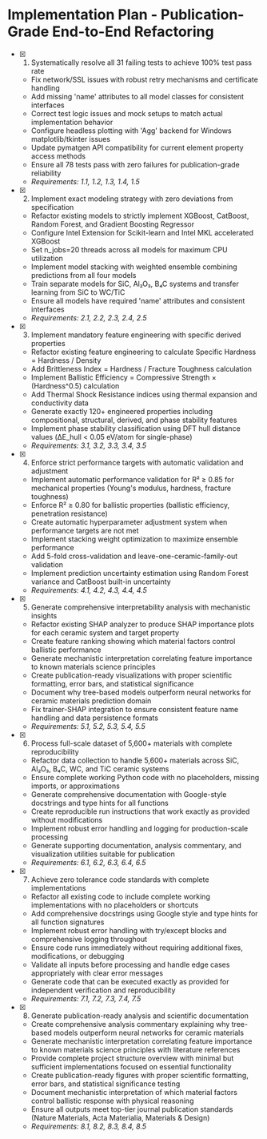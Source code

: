 # Implementation Plan - Publication-Grade End-to-End Refactoring

- [x] 1. Systematically resolve all 31 failing tests to achieve 100% test pass rate





  - Fix network/SSL issues with robust retry mechanisms and certificate handling
  - Add missing 'name' attributes to all model classes for consistent interfaces
  - Correct test logic issues and mock setups to match actual implementation behavior
  - Configure headless plotting with 'Agg' backend for Windows matplotlib/tkinter issues
  - Update pymatgen API compatibility for current element property access methods
  - Ensure all 78 tests pass with zero failures for publication-grade reliability
  - _Requirements: 1.1, 1.2, 1.3, 1.4, 1.5_

- [x] 2. Implement exact modeling strategy with zero deviations from specification





  - Refactor existing models to strictly implement XGBoost, CatBoost, Random Forest, and Gradient Boosting Regressor
  - Configure Intel Extension for Scikit-learn and Intel MKL accelerated XGBoost
  - Set n_jobs=20 threads across all models for maximum CPU utilization
  - Implement model stacking with weighted ensemble combining predictions from all four models
  - Train separate models for SiC, Al₂O₃, B₄C systems and transfer learning from SiC to WC/TiC
  - Ensure all models have required 'name' attributes and consistent interfaces
  - _Requirements: 2.1, 2.2, 2.3, 2.4, 2.5_

- [x] 3. Implement mandatory feature engineering with specific derived properties









  - Refactor existing feature engineering to calculate Specific Hardness = Hardness / Density
  - Add Brittleness Index = Hardness / Fracture Toughness calculation
  - Implement Ballistic Efficiency = Compressive Strength × (Hardness^0.5) calculation
  - Add Thermal Shock Resistance indices using thermal expansion and conductivity data
  - Generate exactly 120+ engineered properties including compositional, structural, derived, and phase stability features
  - Implement phase stability classification using DFT hull distance values (ΔE_hull < 0.05 eV/atom for single-phase)
  - _Requirements: 3.1, 3.2, 3.3, 3.4, 3.5_

- [x] 4. Enforce strict performance targets with automatic validation and adjustment





  - Implement automatic performance validation for R² ≥ 0.85 for mechanical properties (Young's modulus, hardness, fracture toughness)
  - Enforce R² ≥ 0.80 for ballistic properties (ballistic efficiency, penetration resistance)
  - Create automatic hyperparameter adjustment system when performance targets are not met
  - Implement stacking weight optimization to maximize ensemble performance
  - Add 5-fold cross-validation and leave-one-ceramic-family-out validation
  - Implement prediction uncertainty estimation using Random Forest variance and CatBoost built-in uncertainty
  - _Requirements: 4.1, 4.2, 4.3, 4.4, 4.5_

- [x] 5. Generate comprehensive interpretability analysis with mechanistic insights





  - Refactor existing SHAP analyzer to produce SHAP importance plots for each ceramic system and target property
  - Create feature ranking showing which material factors control ballistic performance
  - Generate mechanistic interpretation correlating feature importance to known materials science principles
  - Create publication-ready visualizations with proper scientific formatting, error bars, and statistical significance
  - Document why tree-based models outperform neural networks for ceramic materials prediction domain
  - Fix trainer-SHAP integration to ensure consistent feature name handling and data persistence formats
  - _Requirements: 5.1, 5.2, 5.3, 5.4, 5.5_

- [x] 6. Process full-scale dataset of 5,600+ materials with complete reproducibility





  - Refactor data collection to handle 5,600+ materials across SiC, Al₂O₃, B₄C, WC, and TiC ceramic systems
  - Ensure complete working Python code with no placeholders, missing imports, or approximations
  - Generate comprehensive documentation with Google-style docstrings and type hints for all functions
  - Create reproducible run instructions that work exactly as provided without modifications
  - Implement robust error handling and logging for production-scale processing
  - Generate supporting documentation, analysis commentary, and visualization utilities suitable for publication
  - _Requirements: 6.1, 6.2, 6.3, 6.4, 6.5_

- [x] 7. Achieve zero tolerance code standards with complete implementations





  - Refactor all existing code to include complete working implementations with no placeholders or shortcuts
  - Add comprehensive docstrings using Google style and type hints for all function signatures
  - Implement robust error handling with try/except blocks and comprehensive logging throughout
  - Ensure code runs immediately without requiring additional fixes, modifications, or debugging
  - Validate all inputs before processing and handle edge cases appropriately with clear error messages
  - Generate code that can be executed exactly as provided for independent verification and reproducibility
  - _Requirements: 7.1, 7.2, 7.3, 7.4, 7.5_

- [x] 8. Generate publication-ready analysis and scientific documentation











  - Create comprehensive analysis commentary explaining why tree-based models outperform neural networks for ceramic materials
  - Generate mechanistic interpretation correlating feature importance to known materials science principles with literature references
  - Provide complete project structure overview with minimal but sufficient implementations focused on essential functionality
  - Create publication-ready figures with proper scientific formatting, error bars, and statistical significance testing
  - Document mechanistic interpretation of which material factors control ballistic response with physical reasoning
  - Ensure all outputs meet top-tier journal publication standards (Nature Materials, Acta Materialia, Materials & Design)
  - _Requirements: 8.1, 8.2, 8.3, 8.4, 8.5_